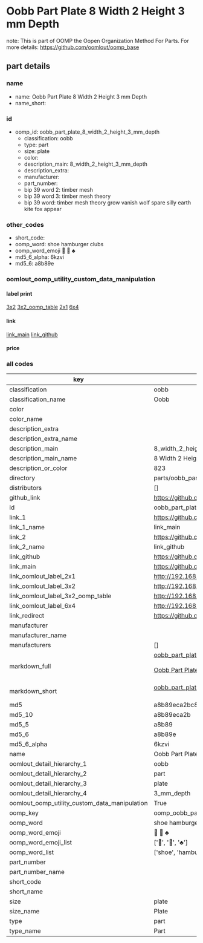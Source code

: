 # Oobb Part Plate 8 Width 2 Height 3 mm Depth  

note: This is part of OOMP the Oopen Organization Method For Parts. For more details: https://github.com/oomlout/oomp_base

##  part details
  







### name
* name: Oobb Part Plate 8 Width 2 Height 3 mm Depth
* name_short: 
### id
* oomp_id: oobb_part_plate_8_width_2_height_3_mm_depth
  * classification: oobb
  * type: part
  * size: plate
  * color: 
  * description_main: 8_width_2_height_3_mm_depth
  * description_extra: 
  * manufacturer: 
  * part_number: 
  * bip 39 word 2: timber mesh
  * bip 39 word 3: timber mesh theory
  * bip 39 word: timber mesh theory grow vanish wolf spare silly earth kite fox appear

### other_codes
* short_code: 
* oomp_word: shoe hamburger clubs
* oomp_word_emoji :shoe: :hamburger: :clubs:
* md5_6_alpha: 6kzvi
* md5_6: a8b89e






### oomlout_oomp_utility_custom_data_manipulation
#### label print
[3x2](http://192.168.1.245:1112/?label=oomp%206kzvi)
[3x2_oomp_table](http://192.168.1.108:1112/?label=oomp%206kzvi)
[2x1](http://192.168.1.242:1112/?label=oomp%206kzvi)
[6x4](http://192.168.1.55:1112/?label=oomp%206kzvi)    

#### link

[link_main](https://github.com/oomlout/oomlout_oomp_version_1_messy/tree/main/parts/oobb_part_plate_8_width_2_height_3_mm_depth) [link_github](https://github.com/oomlout/oomlout_oomp_version_1_messy/tree/main/parts/oobb_part_plate_8_width_2_height_3_mm_depth)                             

#### price







### all codes 
| key | value |  
| --- | --- |  
| classification | oobb |  
| classification_name | Oobb |  
| color |  |  
| color_name |  |  
| description_extra |  |  
| description_extra_name |  |  
| description_main | 8_width_2_height_3_mm_depth |  
| description_main_name | 8 Width 2 Height 3 mm Depth |  
| description_or_color | 823 |  
| directory | parts/oobb_part_plate_8_width_2_height_3_mm_depth |  
| distributors | [] |  
| github_link | https://github.com/oomlout/oomlout_oomp_part_src/tree/main/parts/oobb_part_plate_8_width_2_height_3_mm_depth |  
| id | oobb_part_plate_8_width_2_height_3_mm_depth |  
| link_1 | https://github.com/oomlout/oomlout_oomp_version_1_messy/tree/main/parts/oobb_part_plate_8_width_2_height_3_mm_depth |  
| link_1_name | link_main |  
| link_2 | https://github.com/oomlout/oomlout_oomp_version_1_messy/tree/main/parts/oobb_part_plate_8_width_2_height_3_mm_depth |  
| link_2_name | link_github |  
| link_github | https://github.com/oomlout/oomlout_oomp_version_1_messy/tree/main/parts/oobb_part_plate_8_width_2_height_3_mm_depth |  
| link_main | https://github.com/oomlout/oomlout_oomp_version_1_messy/tree/main/parts/oobb_part_plate_8_width_2_height_3_mm_depth |  
| link_oomlout_label_2x1 | http://192.168.1.242:1112/?label=oomp%206kzvi |  
| link_oomlout_label_3x2 | http://192.168.1.245:1112/?label=oomp%206kzvi |  
| link_oomlout_label_3x2_oomp_table | http://192.168.1.108:1112/?label=oomp%206kzvi |  
| link_oomlout_label_6x4 | http://192.168.1.55:1112/?label=oomp%206kzvi |  
| link_redirect | https://github.com/oomlout/oomlout_oomp_version_1_messy/tree/main/parts/oobb_part_plate_8_width_2_height_3_mm_depth |  
| manufacturer |  |  
| manufacturer_name |  |  
| manufacturers | [] |  
| markdown_full | [oobb_part_plate_8_width_2_height_3_mm_depth](none)<br>[](none)<br>[Oobb Part Plate 8 Width 2 Height 3 Mm Depth](none)<br><br> |  
| markdown_short | [oobb_part_plate_8_width_2_height_3_mm_depth](none)<br><br> |  
| md5 | a8b89eca2bc8ba0ff378a671c0a2f711 |  
| md5_10 | a8b89eca2b |  
| md5_5 | a8b89 |  
| md5_6 | a8b89e |  
| md5_6_alpha | 6kzvi |  
| name | Oobb Part Plate 8 Width 2 Height 3 mm Depth |  
| oomlout_detail_hierarchy_1 | oobb |  
| oomlout_detail_hierarchy_2 | part |  
| oomlout_detail_hierarchy_3 | plate |  
| oomlout_detail_hierarchy_4 | 3_mm_depth |  
| oomlout_oomp_utility_custom_data_manipulation | True |  
| oomp_key | oomp_oobb_part_plate_8_width_2_height_3_mm_depth |  
| oomp_word | shoe hamburger clubs |  
| oomp_word_emoji | :shoe: :hamburger: :clubs: |  
| oomp_word_emoji_list | [':shoe:', ':hamburger:', ':clubs:'] |  
| oomp_word_list | ['shoe', 'hamburger', 'clubs'] |  
| part_number |  |  
| part_number_name |  |  
| short_code |  |  
| short_name |  |  
| size | plate |  
| size_name | Plate |  
| type | part |  
| type_name | Part |  
